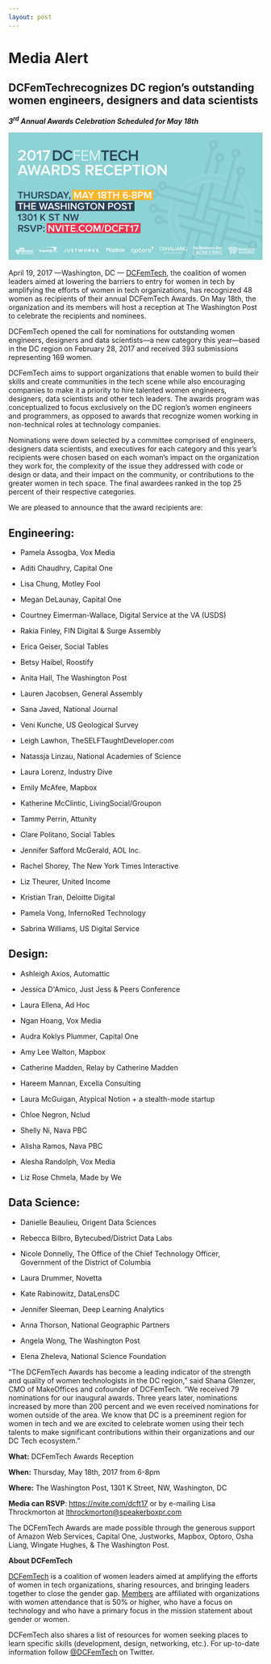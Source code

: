 ```yaml
---
layout: post
---
```

<h1><span class="main-headline">Media Alert</span></h1>

## DCFemTechrecognizes DC region’s outstanding women engineers, designers and data scientists

***3<sup>rd</sup> Annual Awards Celebration Scheduled for May 18th***

![](/assets/awards-2017/dcft-twitter-rsvp.png)

April 19, 2017 —Washington, DC — [DCFemTech](http://dcfemtech.github.io/), the coalition of women leaders aimed at lowering the barriers to entry for women in tech by
amplifying the efforts of women in tech organizations, has recognized 48 women as recipients of their annual DCFemTech Awards. On May 18th, the organization and its members will host a reception at The Washington Post to celebrate the recipients and nominees.

DCFemTech opened the call for nominations for outstanding women engineers, designers and data scientists—a new category this year—based in the DC region on February 28, 2017 and received 393 submissions representing 169 women.

DCFemTech aims to support organizations that enable women to build their skills and create communities in the tech scene while also encouraging companies to make it a priority to hire talented women engineers, designers, data scientists and other tech leaders. The awards program was conceptualized to focus exclusively on the DC region’s women engineers and programmers, as opposed to awards that recognize women working in non-technical roles at technology companies.

Nominations were down selected by a committee comprised of engineers, designers data scientists, and executives for each category and this year’s recipients were chosen based on each woman’s impact on the organization they work for, the complexity of the issue they addressed with code or design or data, and their impact on the community, or contributions to the greater women in tech space. The final awardees ranked in the top 25 percent of their respective categories.

We are pleased to announce that the award recipients are:

## Engineering:

- Pamela Assogba, Vox Media

- Aditi Chaudhry, Capital One

- Lisa Chung, Motley Fool

- Megan DeLaunay, Capital One

- Courtney Eimerman-Wallace, Digital Service at the VA (USDS)

- Rakia Finley, FIN Digital & Surge Assembly

- Erica Geiser, Social Tables

- Betsy Haibel, Roostify

- Anita Hall, The Washington Post

- Lauren Jacobsen, General Assembly

- Sana Javed, National Journal

- Veni Kunche, US Geological Survey

- Leigh Lawhon, TheSELFTaughtDeveloper.com

- Natassja Linzau, National Academies of Science

- Laura Lorenz, Industry Dive

- Emily McAfee, Mapbox

- Katherine McClintic, LivingSocial/Groupon

- Tammy Perrin, Attunity

- Clare Politano, Social Tables

- Jennifer Safford McGerald, AOL Inc.

- Rachel Shorey, The New York Times Interactive

- Liz Theurer, United Income

- Kristian Tran, Deloitte Digital

- Pamela Vong, InfernoRed Technology

- Sabrina Williams, US Digital Service

## Design:

- Ashleigh Axios, Automattic

- Jessica D'Amico, Just Jess & Peers Conference

- Laura Ellena, Ad Hoc

- Ngan Hoang, Vox Media

- Audra Koklys Plummer, Capital One

- Amy Lee Walton, Mapbox

- Catherine Madden, Relay by Catherine Madden

- Hareem Mannan, Excella Consulting

- Laura McGuigan, Atypical Notion + a stealth-mode startup

- Chloe Negron, Nclud

- Shelly Ni, Nava PBC

- Alisha Ramos, Nava PBC

- Alesha Randolph, Vox Media

- Liz Rose Chmela, Made by We

## Data Science:

- Danielle Beaulieu, Origent Data Sciences

- Rebecca Bilbro, Bytecubed/District Data Labs

- Nicole Donnelly, The Office of the Chief Technology Officer, Government of the District of Columbia

- Laura Drummer, Novetta

- Kate Rabinowitz, DataLensDC

- Jennifer Sleeman, Deep Learning Analytics

- Anna Thorson, National Geographic Partners

- Angela Wong, The Washington Post

- Elena Zheleva, National Science Foundation

“The DCFemTech Awards has become a leading indicator of the strength and quality of women technologists in the DC region,” said Shana Glenzer, CMO of MakeOffices and cofounder of DCFemTech. “We received 79 nominations for our inaugural awards. Three years later, nominations increased by more than 200 percent and we even received nominations for women outside of the area. We know that DC is a preeminent region for women in tech and we are excited to celebrate women using their tech talents to make significant contributions within their organizations and our DC Tech ecosystem.”

**What:** DCFemTech Awards Reception

**When:** Thursday, May 18th, 2017 from 6-8pm

**Where:** The Washington Post, 1301 K Street, NW, Washington, DC

**Media can RSVP**: <https://nvite.com/dcft17> or by e-mailing Lisa Throckmorton at lthrockmorton@speakerboxpr.com

The DCFemTech Awards are made possible through the generous support of Amazon Web Services, Capital One, Justworks, Mapbox, Optoro, Osha Liang, Wingate Hughes, & The Washington Post.

**About DCFemTech**

[DCFemTech](http://dcfemtech.github.io/) is a coalition of women leaders aimed at amplifying the efforts of women in tech organizations, sharing resources, and bringing leaders together to close the gender gap. [Members](http://dcfemtech.github.io/about.html) are affiliated with organizations with women attendance that is 50% or higher, who have a focus on technology and who have a primary focus in the mission statement about gender or women.

DCFemTech also shares a list of resources for women seeking places to learn specific skills (development, design, networking, etc.). For up-to-date information follow [@DCFemTech](http://www.twitter.com/dcfemtech) on Twitter.
